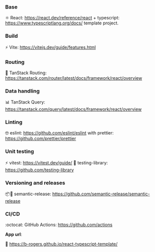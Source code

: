 ### Base

⚛️ React: https://react.dev/reference/react + typescript: https://www.typescriptlang.org/docs/ template project.

### Build

⚡️ Vite: https://vitejs.dev/guide/features.html

### Routing

:round_pushpin: TanStack Routing: https://tanstack.com/router/latest/docs/framework/react/overview

### Data handling

:bar_chart: TanStack Query: https://tanstack.com/query/latest/docs/framework/react/overview

### Linting

🤓 eslint: https://github.com/eslint/eslint with prettier: https://github.com/prettier/prettier

### Unit testing

⚡️ vitest: https://vitest.dev/guide/
🐙 testing-library: https://github.com/testing-library

### Versioning and releases

📦🚀 semantic-release: https://github.com/semantic-release/semantic-release

### CI/CD

:octocat: GitHub Actions: https://github.com/actions

**App url**:

👊 https://b-rogers.github.io/react-typescript-template/
